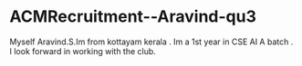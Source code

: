 # ACMRecruitment--Aravind-qu3
Myself Aravind.S.Im from kottayam kerala . 
Im a 1st year in CSE AI A batch .
I look forward in working with the club.
